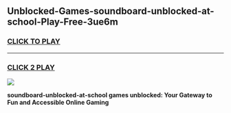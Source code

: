 
## Unblocked-Games-soundboard-unblocked-at-school-Play-Free-3ue6m
<h3>
<a href="https://premium76.site?title=soundboard-unblocked-at-school&ref=12A">CLICK TO PLAY</a></h3>
<hr>

<h3>
<a href="https://premium76.site?title=soundboard-unblocked-at-school&ref=12A">CLICK 2 PLAY</a>
  
</h3>

<a href="https://premium76.site?title=soundboard-unblocked-at-school&ref=12A"><img src="https://clearcache.store/games.png"></a>


**soundboard-unblocked-at-school games unblocked: Your Gateway to Fun and Accessible Online Gaming**
